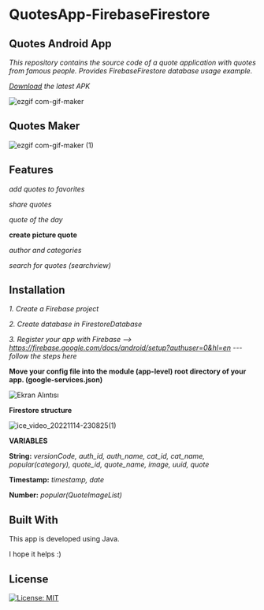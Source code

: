 # QuotesApp-FirebaseFirestore
## Quotes Android App

*This repository contains the source code of a quote application with quotes from famous people.
Provides FirebaseFirestore database usage example.*

*[Download](https://github.com/tugrulkara/QuotesApp-FirebaseFirestore/releases/tag/2.4) the latest APK* 

![ezgif com-gif-maker](https://user-images.githubusercontent.com/74429693/201745230-32d364b4-c6cb-46e2-b399-870d9b71b9e9.gif)

## Quotes Maker

![ezgif com-gif-maker (1)](https://user-images.githubusercontent.com/74429693/201746478-3767ed54-2989-486e-a23a-584828b3cf91.gif)

## Features
*add quotes to favorites*

*share quotes*

*quote of the day*

**create picture quote**

*author and categories*

*search for quotes (searchview)*

## Installation

*1. Create a Firebase project*

*2. Create database in FirestoreDatabase*

*3. Register your app with Firebase --> https://firebase.google.com/docs/android/setup?authuser=0&hl=en --- follow the steps here*

**Move your config file into the module (app-level) root directory of your app. (google-services.json)**

![Ekran Alıntısı](https://user-images.githubusercontent.com/74429693/201753476-43b3744e-467a-4c74-bb0a-dfdeb2244721.PNG)

**Firestore structure**

![ice_video_20221114-230825(1)](https://user-images.githubusercontent.com/74429693/201757416-ccf14ef9-ccdd-47bc-a28e-f93410eb3c8a.gif)

**VARIABLES**

**String:**
*versionCode, auth_id, auth_name, cat_id, cat_name, popular(category), quote_id, quote_name, image, uuid, quote*

**Timestamp:**
*timestamp, date*

**Number:**
*popular(QuoteImageList)*

## Built With
This app is developed using Java.

I hope it helps :)

## License

[![License: MIT](https://img.shields.io/badge/License-MIT-yellow.svg)](https://opensource.org/licenses/MIT)
